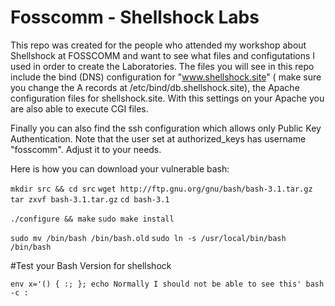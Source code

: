 # Fosscomm - Shellshock Labs 

This repo was created for the people who attended my workshop about Shellshock   at FOSSCOMM and want to see what files and configutations I used in order to create the Laboratories. The files you will see in this repo include the bind (DNS) configuration for "www.shellshock.site" ( make sure you change the A records at /etc/bind/db.shellshock.site), the Apache configuration files for shellshock.site.  With this settings on your Apache you are also able to execute CGI files. 

Finally you can also find the ssh configuration which allows only Public Key Authentication. Note that the user set at authorized_keys has username "fosscomm". Adjust it to your needs.

Here is how you can download your vulnerable bash:

`mkdir src && cd src`
`wget http://ftp.gnu.org/gnu/bash/bash-3.1.tar.gz`
`tar zxvf bash-3.1.tar.gz`
`cd bash-3.1`

`./configure && make`
`sudo make install`

`sudo mv /bin/bash /bin/bash.old`
`sudo ln -s /usr/local/bin/bash /bin/bash`

#Test your Bash Version for shellshock

`env x='() { :; }; echo Normally I should not be able to see this' bash -c : `

